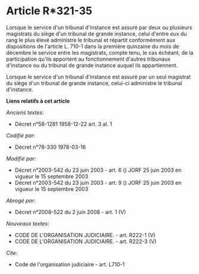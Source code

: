 # Article R*321-35

Lorsque le service d'un tribunal d'instance est assuré par deux ou plusieurs magistrats du siège d'un tribunal de grande
instance, celui d'entre eux du rang le plus élevé administre le tribunal et répartit conformément aux dispositions de
l'article L. 710-1 dans la première quinzaine du mois de décembre le service entre les magistrats, compte tenu, le cas
échéant, de la participation qu'ils apportent au fonctionnement d'autres tribunaux d'instance ou du tribunal de grande
instance auquel ils appartiennent.

Lorsque le service d'un tribunal d'instance est assuré par un seul magistrat du siège d'un tribunal de grande instance,
celui-ci administre le tribunal d'instance.

**Liens relatifs à cet article**

_Anciens textes_:

  - Décret n°58-1281 1958-12-22 art. 3 al. 1

_Codifié par_:

  - Décret n°78-330 1978-03-16

_Modifié par_:

  - Décret n°2003-542 du 23 juin 2003 - art. 6 () JORF 25 juin 2003 en vigueur le 15 septembre 2003
  - Décret n°2003-542 du 23 juin 2003 - art. 9 () JORF 25 juin 2003 en vigueur le 15 septembre 2003

_Abrogé par_:

  - Décret n°2008-522 du 2 juin 2008 - art. 1 (V)

_Nouveaux textes_:

  - CODE DE L'ORGANISATION JUDICIAIRE. - art. R222-1 (V)
  - CODE DE L'ORGANISATION JUDICIAIRE. - art. R222-3 (V)

_Cite_:

  - Code de l'organisation judiciaire - art. L710-1
